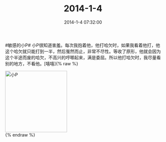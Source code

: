 ﻿---
title: "2014-1-4"
date: 2014-1-4 07:32:00
tags:
categories: 爸爸
---
#敏感的小P# 小P很知道害羞。每次我抱着他，他打哈欠时，如果我看着他打，他这个哈欠就只能打到一半，然后戛然而止，非常不尽性。等收了原形，他就会因为这个半途而废的哈欠，不高兴的哼唧起来，满是委屈。所以他打哈欠时，我尽量看别的地方，不看他。[嘻嘻] ​​​​ 
{% raw %}
<div style="width:500 px">
<div style="float:left; width:100 px"><img src="/images/4065dfcbjw1ec75tjn0sjj21i82io4qp.jpg" width="200" alt="小P"></div>
<div style="clear:both"></div>
</div>
{% endraw %}